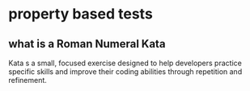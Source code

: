 # property based tests

## what is a Roman Numeral Kata

Kata s a small, focused exercise designed to help developers practice specific skills
and improve their coding abilities through repetition and refinement.
